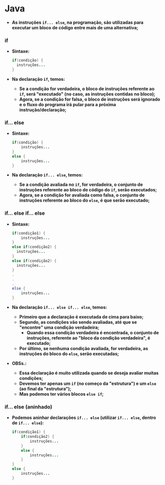 # Java

- **As instruções `if... else`, na programação, são utilizadas para executar um bloco de código entre mais de uma alternativa;**



### if

- **Sintaxe:**

  ```java
  if(condição) {
  	instruções...
  }
  ```

- **Na declaração `if`, temos:**

  - **Se a condição for verdadeira, o bloco de instruções referente ao `if`, será "executado" (no caso, as instruções contidas no bloco);**
  - **Agora, se a condição for falsa, o bloco de instruções será ignorado e o fluxo do programa irá pular para a próxima instrução/declaração;**



### if... else

- **Sintaxe:**

  ```java
  if(condição) {
      instruções...
  } 
  else {
      instruções...
  } 
  ```

- **Na declaração `if... else`, temos:**

  - **Se a condição avaliada no `if`, for verdadeira, o conjunto de instruções referente ao bloco de código do `if`, serão executados;**
  - **Agora, se a condição for avaliada como falsa, o conjunto de instruções referente ao bloco do `else`, é que serão executado;**



### if... else if... else

- **Sintaxe:**

  ```java
  if(condição1) {
      instruções...
  } 
  else if(condição2) {
  	instruções...
  }
  else if(condição2) {
  	instruções...
  }
  .
  .
  .
  else {
      instruções...
  } 
  ```

- **Na declaração `if... else if... else`, temos:**

  - **Primeiro que a declaração é executada de cima para baixo;**
  - **Segundo, as condições vão sendo avaliadas, até que se "encontre" uma condição verdadeira;**
    - **Quando essa condição verdadeira é encontrada, o conjunto de instruções, referente ao "bloco da condição verdadeira", é executado;**
  - **Por último, se nenhuma condição avaliada, for verdadeira, as instruções do bloco do `else`, serão executadas;**

- **OBSs.:**

  - **Essa declaração é muito utilizada quando se deseja avaliar muitas condições;** 
  - **Devemos ter apenas um `if` (no começo da "estrutura") e um `else` (ao final da "estrutura");**
  - **Mas podemos ter vários blocos `else if`;**



### if... else (aninhado)

- **Podemos aninhar declarações `if... else` (utilizar `if... else`, dentro de `if... else`):**

  ```java
  if(condição1) {
      if(condição2) {
          instruções...
      }
      else {
          instruções...
      }
  }
  else {
      instruções...
  }
  ```

  